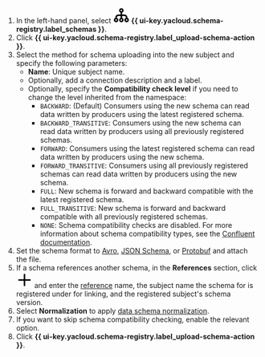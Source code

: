 1. In the left-hand panel, select ![image](../../_assets/console-icons/branches-down.svg) **{{ ui-key.yacloud.schema-registry.label_schemas }}**.
1. Click **{{ ui-key.yacloud.schema-registry.label_upload-schema-action }}**.
1. Select the method for schema uploading into the new subject and specify the following parameters:
    * **Name**: Unique subject name.
    * Optionally, add a connection description and a label.
    * Optionally, specify the **Compatibility check level** if you need to change the level inherited from the namespace:
        * `BACKWARD`: (Default) Consumers using the new schema can read data written by producers using the latest registered schema.
        * `BACKWARD_TRANSITIVE`: Consumers using the new schema can read data written by producers using all previously registered schemas.
        * `FORWARD`: Consumers using the latest registered schema can read data written by producers using the new schema.
        * `FORWARD_TRANSITIVE`: Consumers using all previously registered schemas can read data written by producers using the new schema.
        * `FULL`: New schema is forward and backward compatible with the latest registered schema.
        * `FULL_TRANSITIVE`: New schema is forward and backward compatible with all previously registered schemas.
        * `NONE`: Schema compatibility checks are disabled.
          For more information about schema compatibility types, see the [Confluent documentation](https://docs.confluent.io/platform/current/schema-registry/fundamentals/schema-evolution.html#compatibility-types).
1. Set the schema format to [Avro](https://avro.apache.org/), [JSON Schema](https://json-schema.org/), or [Protobuf](https://protobuf.dev/) and attach the file.
1. If a schema references another schema, in the **References** section, click ![add](../../_assets/console-icons/plus.svg) and enter the [reference](../../metadata-hub/concepts/schema-registry.md#reference) name, the subject name the schema for is registered under for linking, and the registered subject's schema version.
1. Select **Normalization** to apply [data schema normalization](https://docs.confluent.io/platform/current/schema-registry/fundamentals/serdes-develop/index.html#schema-normalization).
1. If you want to skip schema compatibility checking, enable the relevant option.
1. Click **{{ ui-key.yacloud.schema-registry.label_upload-schema-action }}**.